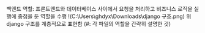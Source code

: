백엔드 역할: 프론트엔드와 데이터베이스 사이에서 요청을 처리하고 비즈니스 로직을 실행에 중점을 둔 역할을 수행
!(C:\Users\ghdyx\Downloads\django 구조.png)
위 django 구조를 계층적으로 표현함 (#: 각 파일의 역할을 간략히 설명한 것)
